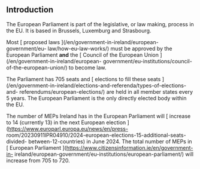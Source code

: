##  Introduction

The European Parliament is part of the legislative, or law making, process in
the EU. It is based in Brussels, Luxemburg and Strasbourg.

Most [ proposed laws ](/en/government-in-ireland/european-government/eu-
law/how-eu-law-works/) must be approved by the European Parliament **and** the
[ Council of the European Union ](/en/government-in-ireland/european-
government/eu-institutions/council-of-the-european-union/) to become law.

The Parliament has 705 seats and [ elections to fill these seats
](/en/government-in-ireland/elections-and-referenda/types-of-elections-and-
referendums/european-elections/) are held in all member states every 5 years.
The European Parliament is the only directly elected body within the EU.

The number of MEPs Ireland has in the European Parliament will [ increase to
14 (currently 13) in the next European election
](https://www.europarl.europa.eu/news/en/press-
room/20230911IPR04910/2024-european-elections-15-additional-seats-divided-
between-12-countries) in June 2024. The total number of MEPs in [ European
Parliament ](https://www.citizensinformation.ie/en/government-in-
ireland/european-government/eu-institutions/european-parliament/) will
increase from 705 to 720.
